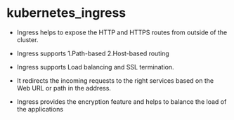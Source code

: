 # kubernetes_ingress
* Ingress helps to expose the HTTP and HTTPS routes from outside of the cluster.

* Ingress supports 
        1.Path-based 
        2.Host-based routing

 * Ingress supports Load balancing and SSL termination.

 * It redirects the incoming requests to the right services based on the Web URL or path in 
the address.

* Ingress provides the encryption feature and helps to balance the load of the applications